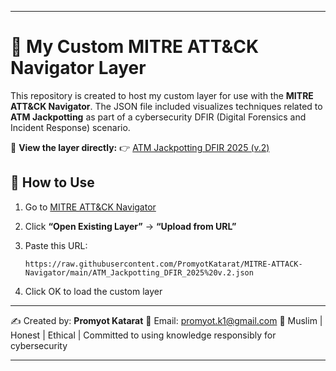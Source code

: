 

---

# 🎯 My Custom MITRE ATT\&CK Navigator Layer

This repository is created to host my custom layer for use with the **MITRE ATT\&CK Navigator**. The JSON file included visualizes techniques related to **ATM Jackpotting** as part of a cybersecurity DFIR (Digital Forensics and Incident Response) scenario.

🧭 **View the layer directly:**
👉 [ATM Jackpotting DFIR 2025 (v.2)](https://mitre-attack.github.io/attack-navigator/#layerURL=https://raw.githubusercontent.com/PromyotKatarat/MITRE-ATTACK-Navigator/main/ATM_Jackpotting_DFIR_2025%20v.2.json)

## 🔧 How to Use

1. Go to [MITRE ATT\&CK Navigator](https://mitre-attack.github.io/attack-navigator/)
2. Click **“Open Existing Layer”** → **“Upload from URL”**
3. Paste this URL:

   ```
   https://raw.githubusercontent.com/PromyotKatarat/MITRE-ATTACK-Navigator/main/ATM_Jackpotting_DFIR_2025%20v.2.json
   ```
4. Click OK to load the custom layer

---

✍️ Created by: **Promyot Katarat**
📧 Email: [promyot.k1@gmail.com](mailto:promyot.k1@gmail.com)
🕋 Muslim | Honest | Ethical | Committed to using knowledge responsibly for cybersecurity

---

